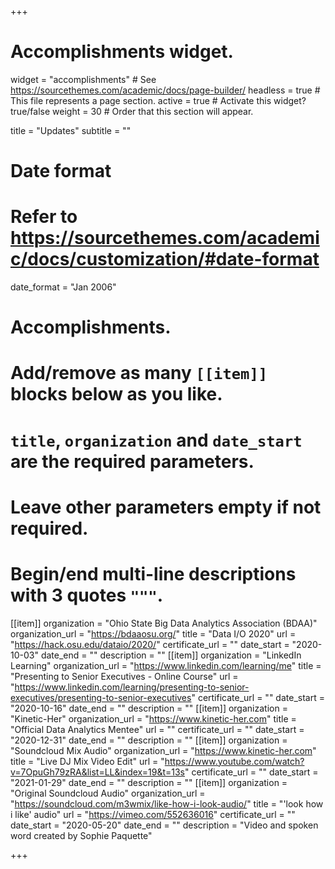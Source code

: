 +++
# Accomplishments widget.
widget = "accomplishments"  # See https://sourcethemes.com/academic/docs/page-builder/
headless = true  # This file represents a page section.
active = true  # Activate this widget? true/false
weight = 30  # Order that this section will appear.

title = "Updates"
subtitle = ""

# Date format
#   Refer to https://sourcethemes.com/academic/docs/customization/#date-format
date_format = "Jan 2006"

# Accomplishments.
#   Add/remove as many `[[item]]` blocks below as you like.
#   `title`, `organization` and `date_start` are the required parameters.
#   Leave other parameters empty if not required.
#   Begin/end multi-line descriptions with 3 quotes `"""`.

[[item]]
  organization = "Ohio State Big Data Analytics Association (BDAA)"
  organization_url = "https://bdaaosu.org/"
  title = "Data I/O 2020"
  url = "https://hack.osu.edu/dataio/2020/"
  certificate_url = ""
  date_start = "2020-10-03"
  date_end = ""
  description = ""
[[item]]
  organization = "LinkedIn Learning"
  organization_url = "https://www.linkedin.com/learning/me"
  title = "Presenting to Senior Executives - Online Course"
  url = "https://www.linkedin.com/learning/presenting-to-senior-executives/presenting-to-senior-executives"
  certificate_url = ""
  date_start = "2020-10-16"
  date_end = ""
  description = ""
[[item]]
  organization = "Kinetic-Her"
  organization_url = "https://www.kinetic-her.com"
  title = "Official Data Analytics Mentee"
  url = ""
  certificate_url = ""
  date_start = "2020-12-31"
  date_end = ""
  description = ""
[[item]]
  organization = "Soundcloud Mix Audio"
  organization_url = "https://www.kinetic-her.com"
  title = "Live DJ Mix Video Edit"
  url = "https://www.youtube.com/watch?v=7OpuGh79zRA&list=LL&index=19&t=13s"
  certificate_url = ""
  date_start = "2021-01-29"
  date_end = ""
  description = ""
[[item]]
  organization = "Original Soundcloud Audio"
  organization_url = "https://soundcloud.com/m3wmix/like-how-i-look-audio/"
  title = "'look how i like' audio"
  url = "https://vimeo.com/552636016"
  certificate_url = ""
  date_start = "2020-05-20"
  date_end = ""
  description = "Video and spoken word created by Sophie Paquette"

+++